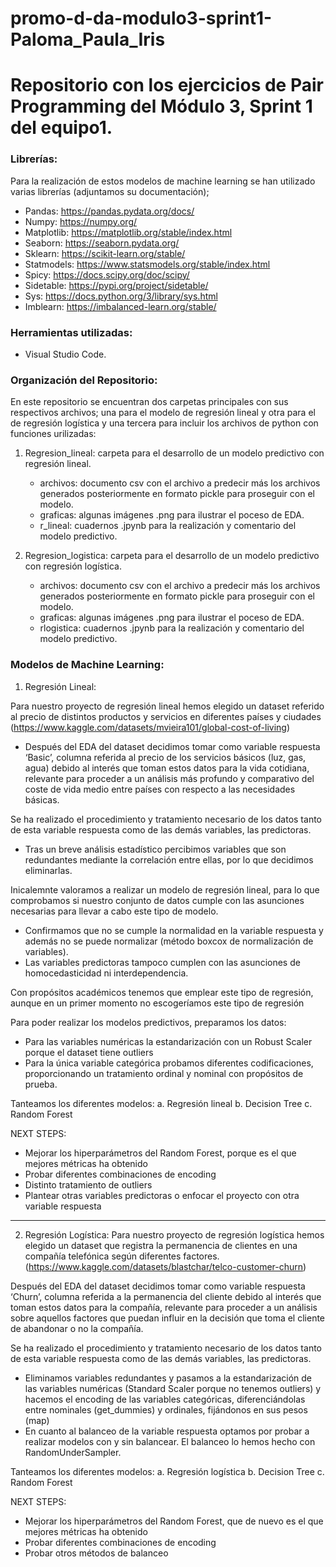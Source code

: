 # promo-d-da-modulo3-sprint1-Paloma_Paula_Iris

# Repositorio con los ejercicios de Pair Programming del Módulo 3, Sprint 1 del equipo1.

### Librerías:
Para la realización de estos modelos de machine learning se han utilizado varias librerías (adjuntamos su documentación);
- Pandas: https://pandas.pydata.org/docs/
- Numpy: https://numpy.org/
- Matplotlib: https://matplotlib.org/stable/index.html
- Seaborn: https://seaborn.pydata.org/
- Sklearn: https://scikit-learn.org/stable/
- Statmodels: https://www.statsmodels.org/stable/index.html
- Spicy: https://docs.scipy.org/doc/scipy/
- Sidetable: https://pypi.org/project/sidetable/
- Sys: https://docs.python.org/3/library/sys.html
- Imblearn: https://imbalanced-learn.org/stable/

### Herramientas utilizadas: 
- Visual Studio Code.

### Organización del Repositorio:

En este repositorio se encuentran dos carpetas principales con sus respectivos archivos; una para el modelo de regresión lineal y otra para el de regresión logística y una tercera para incluir los archivos de python con funciones urilizadas:

1. Regresion_lineal: carpeta para el desarrollo de un modelo predictivo con regresión lineal.
    - archivos: documento csv con el archivo a predecir más los archivos generados posteriormente en formato pickle para proseguir con el modelo.
    - graficas: algunas imágenes .png para ilustrar el poceso de EDA.
    - r_lineal: cuadernos .jpynb para la realización y comentario del modelo predictivo.

2. Regresion_logistica: carpeta para el desarrollo de un modelo predictivo con regresión logística.
    - archivos: documento csv con el archivo a predecir más los archivos generados posteriormente en formato pickle para proseguir con el modelo.
    - graficas: algunas imágenes .png para ilustrar el poceso de EDA.
    - rlogistica: cuadernos .jpynb para la realización y comentario del modelo predictivo.

### Modelos de Machine Learning:
1. Regresión Lineal:

Para nuestro proyecto de regresión lineal hemos elegido un dataset referido al precio de distintos productos y servicios en diferentes países y ciudades (https://www.kaggle.com/datasets/mvieira101/global-cost-of-living)
- Después del EDA del dataset decidimos tomar como variable respuesta ‘Basic’, columna referida al precio de los servicios básicos (luz, gas, agua) debido al interés que toman estos datos para la vida cotidiana, relevante para proceder a un análisis más profundo y comparativo del coste de vida medio entre países con respecto a las necesidades básicas.

Se ha realizado el procedimiento y tratamiento necesario de los datos tanto de esta variable respuesta como de las demás variables, las predictoras.
- Tras un breve análisis estadístico percibimos variables que son redundantes mediante la correlación entre ellas, por lo que decidimos eliminarlas.

Inicalemnte valoramos a realizar un modelo de regresión lineal, para lo que comprobamos si nuestro conjunto de datos cumple con las asunciones necesarias para llevar a cabo este tipo de modelo.
- Confirmamos que no se cumple la normalidad en la variable respuesta y además no se puede normalizar (método boxcox de normalización de variables).
- Las variables predictoras tampoco cumplen con las asunciones de homocedasticidad ni interdependencia.

Con propósitos académicos tenemos que emplear este tipo de regresión, aunque en un primer momento no escogeríamos este tipo de regresión

Para poder realizar los modelos predictivos, preparamos los datos:
- Para las variables numéricas la estandarización con un Robust Scaler porque el dataset tiene outliers
- Para la única variable categórica probamos diferentes codificaciones, proporcionando un tratamiento ordinal y nominal con propósitos de prueba.

Tanteamos los diferentes modelos:
a. Regresión lineal
b. Decision Tree
c. Random Forest

NEXT STEPS:
- Mejorar los hiperparámetros del Random Forest, porque es el que mejores métricas ha obtenido
- Probar diferentes combinaciones de encoding
- Distinto tratamiento de outliers
- Plantear otras variables predictoras o enfocar el proyecto con otra variable respuesta
-----------------------------------------------------------------------------------------------------------------------------------------

2. Regresión Logística:
Para nuestro proyecto de regresión logística hemos elegido un dataset que registra la permanencia de clientes en una compañía telefónica según diferentes factores. (https://www.kaggle.com/datasets/blastchar/telco-customer-churn)

Después del EDA del dataset decidimos tomar como variable respuesta ‘Churn’, columna referida a la permanencia del cliente debido al interés que toman estos datos para la compañía, relevante para proceder a un análisis sobre aquellos factores que puedan influir en la decisión que toma el cliente de abandonar o no la compañía.

Se ha realizado el procedimiento y tratamiento necesario de los datos tanto de esta variable respuesta como de las demás variables, las predictoras.
- Eliminamos variables redundantes y pasamos a la estandarización de las variables numéricas (Standard Scaler porque no tenemos outliers) y hacemos el encoding de las variables categóricas, diferenciándolas entre nominales (get_dummies) y ordinales, fijándonos en sus pesos (map)
- En cuanto al balanceo de la variable respuesta optamos por probar a realizar modelos con y sin balancear. El balanceo lo hemos hecho con RandomUnderSampler.

Tanteamos los diferentes modelos:
a. Regresión logística
b. Decision Tree
c. Random Forest

NEXT STEPS:
- Mejorar los hiperparámetros del Random Forest, que de nuevo es el que mejores métricas ha obtenido
- Probar diferentes combinaciones de encoding
- Probar otros métodos de balanceo